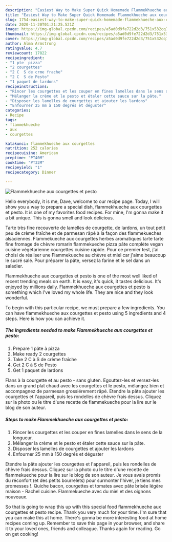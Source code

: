```yaml
---
description: "Easiest Way to Make Super Quick Homemade Flammekhueche aux courgettes et pesto"
title: "Easiest Way to Make Super Quick Homemade Flammekhueche aux courgettes et pesto"
slug: 1754-easiest-way-to-make-super-quick-homemade-flammekhueche-aux-courgettes-et-pesto
date: 2020-11-20T01:21:25.521Z
image: https://img-global.cpcdn.com/recipes/a5ad0d9fe722d2d3/751x532cq70/flammekhueche-aux-courgettes-et-pesto-photo-principale-de-la-recette.jpg
thumbnail: https://img-global.cpcdn.com/recipes/a5ad0d9fe722d2d3/751x532cq70/flammekhueche-aux-courgettes-et-pesto-photo-principale-de-la-recette.jpg
cover: https://img-global.cpcdn.com/recipes/a5ad0d9fe722d2d3/751x532cq70/flammekhueche-aux-courgettes-et-pesto-photo-principale-de-la-recette.jpg
author: Alma Armstrong
ratingvalue: 4.7
reviewcount: 17822
recipeingredient:
- "1 pte  pizza"
- "2 courgettes"
- "2 C  S de crme frache"
- "2 C  S de Pesto"
- "1 paquet de lardons"
recipeinstructions:
- "Rincer les courgettes et les couper en fines lamelles dans le sens de la longueur."
- "Mélanger la crème et le pesto et étaler cette sauce sur la pâte."
- "Disposer les lamelles de courgettes et ajouter les lardons"
- "Enfourner 25 mm à 150 degrés et déguster"
categories:
- Recipe
tags:
- flammekhueche
- aux
- courgettes

katakunci: flammekhueche aux courgettes 
nutrition: 252 calories
recipecuisine: American
preptime: "PT40M"
cooktime: "PT32M"
recipeyield: "1"
recipecategory: Dinner

---
```



![Flammekhueche aux courgettes et pesto](https://img-global.cpcdn.com/recipes/a5ad0d9fe722d2d3/751x532cq70/flammekhueche-aux-courgettes-et-pesto-photo-principale-de-la-recette.jpg)

Hello everybody, it is me, Dave, welcome to our recipe page. Today, I will show you a way to prepare a special dish, flammekhueche aux courgettes et pesto. It is one of my favorites food recipes. For mine, I'm gonna make it a bit unique. This is gonna smell and look delicious.

Tarte très fine recouverte de lamelles de courgette, de lardons, un tout petit peu de crème fraîche et de parmesan râpé à la façon des flammekueches alsaciennes. Flammekueche aux courgettes herbes aromatiques tarte tarte fine fromage de chèvre romarin flammekueche pizza pâte complète vegan cuisine végétarienne courgettes cuisine rapide. Pour ce premier test, j&#39;ai choisi de réaliser une Flammekueche au chèvre et miel car j&#39;aime beaucoup le sucré salé. Pour préparer la pâte, versez la farine et le sel dans un saladier.

Flammekhueche aux courgettes et pesto is one of the most well liked of recent trending meals on earth. It is easy, it's quick, it tastes delicious. It's enjoyed by millions daily. Flammekhueche aux courgettes et pesto is something which I've loved my whole life. They are nice and they look wonderful.


To begin with this particular recipe, we must prepare a few ingredients. You can have flammekhueche aux courgettes et pesto using 5 ingredients and 4 steps. Here is how you can achieve it.

<!--inarticleads1-->

##### The ingredients needed to make Flammekhueche aux courgettes et pesto:

1. Prepare 1 pâte à pizza
1. Make ready 2 courgettes
1. Take 2 C à S de crème fraîche
1. Get 2 C à S de Pesto
1. Get 1 paquet de lardons


Flans à la courgette et au pesto - sans gluten. Egouttez-les et versez-les dans un grand plat chaud avec les courgettes et le pesto, mélangez bien et accompagnez de parmesan grossiérement râpé. Etendre la pâte ajouter les courgettes et l&#39;appareil, puis les rondelles de chèvre frais dessus. Cliquez sur la photo ou le titre d&#39;une recette de flammekueche pour la lire sur le blog de son auteur. 

<!--inarticleads2-->

##### Steps to make Flammekhueche aux courgettes et pesto:

1. Rincer les courgettes et les couper en fines lamelles dans le sens de la longueur.
1. Mélanger la crème et le pesto et étaler cette sauce sur la pâte.
1. Disposer les lamelles de courgettes et ajouter les lardons
1. Enfourner 25 mm à 150 degrés et déguster


Etendre la pâte ajouter les courgettes et l&#39;appareil, puis les rondelles de chèvre frais dessus. Cliquez sur la photo ou le titre d&#39;une recette de flammekueche pour la lire sur le blog de son auteur. Je vous avais promis du réconfort (et des petits bourrelets) pour surmonter l&#39;hiver, je tiens mes promesses !. Quiche bacon, courgettes et tomates avec pâte brisée légère maison - Rachel cuisine. Flammekueche avec du miel et des oignons nouveaux. 

So that is going to wrap this up with this special food flammekhueche aux courgettes et pesto recipe. Thank you very much for your time. I'm sure that you can make this at home. There's gonna be more interesting food at home recipes coming up. Remember to save this page in your browser, and share it to your loved ones, friends and colleague. Thanks again for reading. Go on get cooking!
